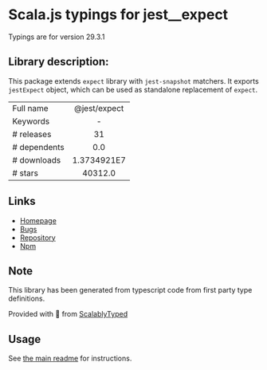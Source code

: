 
# Scala.js typings for jest__expect

Typings are for version 29.3.1

## Library description:
This package extends `expect` library with `jest-snapshot` matchers. It exports `jestExpect` object, which can be used as standalone replacement of `expect`.

|                    |                 |
| ------------------ | :-------------: |
| Full name          | @jest/expect |
| Keywords           | - |
| # releases         | 31 |
| # dependents       | 0.0 |
| # downloads        | 1.3734921E7 |
| # stars            | 40312.0 |

## Links
- [Homepage](https://github.com/facebook/jest#readme)
- [Bugs](https://github.com/facebook/jest/issues)
- [Repository](https://github.com/facebook/jest)
- [Npm](https://www.npmjs.com/package/%40jest%2Fexpect)
    


## Note
This library has been generated from typescript code from first party type definitions.

Provided with :purple_heart: from [ScalablyTyped](https://github.com/oyvindberg/ScalablyTyped)

## Usage
See [the main readme](../../readme.md) for instructions.


